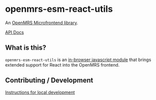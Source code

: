 # openmrs-esm-react-utils

An [OpenMRS Microfrontend library](https://wiki.openmrs.org/display/projects/Frontend+-+SPA+and+Microfrontends).

[API Docs](docs/API.md)

## What is this?

`openmrs-esm-react-utils` is an [in-browser javascript module](https://github.com/openmrs/openmrs-rfc-frontend/blob/master/text/0002-modules.md) that brings extended support for React into the OpenMRS frontend.

## Contributing / Development

[Instructions for local development](https://wiki.openmrs.org/display/projects/Setup+local+development+environment+for+OpenMRS+SPA)
